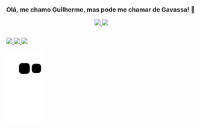 ### Olá, me chamo Guilherme, mas pode me chamar de Gavassa! 💜

<div align="center">
  <a href="https://github.com/GuiGavassa">
  <img width="48%"  src="https://github-readme-stats.vercel.app/api?username=GuiGavassa&show_icons=true&theme=midnight-purple&include_all_commits=true&count_private=true"/>
  <img width="40%" src="https://github-readme-stats.vercel.app/api/top-langs/?username=GuiGavassa&layout=compact&langs_count=7&theme=midnight-purple"/>
</div>
  
##
  
<div>
<a href="https://www.linkedin.com/in/gavassa/" target="_blank"><img src="https://img.shields.io/badge/LinkedIn-0077B5?style=for-the-badge&logo=linkedin&logoColor=white">
<a href="https://www.instagram.com/guilherme.gavassa/" target="_blank"><img src="https://img.shields.io/badge/Instagram-E4405F?style=for-the-badge&logo=instagram&logoColor=white">
<a href="mailto:guilhermegavassa.tecn@gmail.com" target="_blank"><img src="https://img.shields.io/badge/Gmail-D14836?style=for-the-badge&logo=gmail&logoColor=white"> 
</div>

  ![Snake animation](https://github.com/GuiGavassa/GuiGavassa/blob/output/github-contribution-grid-snake.svg)
